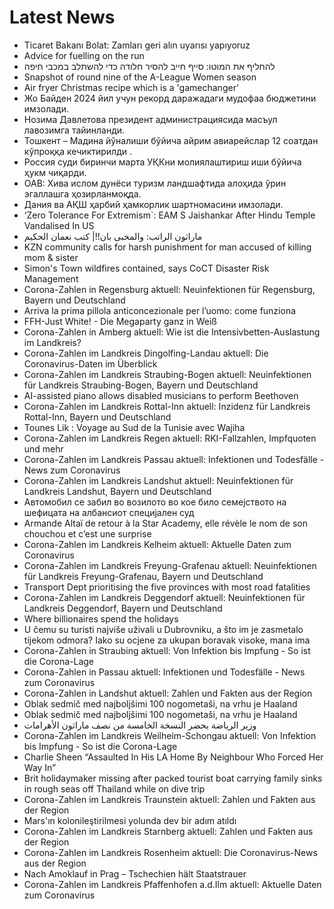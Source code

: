 # Latest News
-  Ticaret Bakanı Bolat: Zamları geri alın uyarısı yapıyoruz
-  Advice for fuelling on the run
-  להחליף את המוטו: סייף חייב להסיר חלודה כדי להשתלב במכבי חיפה
-  Snapshot of round nine of the A-League Women season
-  Air fryer Christmas recipe which is a 'gamechanger'
-  Жо Байден 2024 йил учун рекорд даражадаги мудофаа бюджетини имзолади.
-  Нозима Давлетова президент администрациясида масъул лавозимга тайинланди.
-  Тошкент – Мадина йўналиши бўйича айрим авиарейслар 12 соатдан кўпроққа кечиктирилди .
-  Россия суди биринчи марта УҚКни молиялаштириш иши бўйича ҳукм чиқарди.
-  ОАВ: Хива ислом дунёси туризм ландшафтида алоҳида ўрин эгаллашга ҳозирланмоқда.
-  Дания ва АҚШ ҳарбий ҳамкорлик шартномасини имзолади.
-  ‘Zero Tolerance For Extremism`: EAM S Jaishankar After Hindu Temple Vandalised In US
-  ماراثون الراتب: والمخبى بان!!| كتب نعمان الحكيم
-  KZN community calls for harsh punishment for man accused of killing mom & sister
-  Simon's Town wildfires contained, says CoCT Disaster Risk Management
-  Corona-Zahlen in Regensburg aktuell: Neuinfektionen für Regensburg, Bayern und Deutschland
-  Arriva la prima pillola anticoncezionale per l’uomo: come funziona
-  FFH-Just White! - Die Megaparty ganz in Weiß
-  Corona-Zahlen in Amberg aktuell: Wie ist die Intensivbetten-Auslastung im Landkreis?
-  Corona-Zahlen im Landkreis Dingolfing-Landau aktuell: Die Coronavirus-Daten im Überblick
-  Corona-Zahlen im Landkreis Straubing-Bogen aktuell: Neuinfektionen für Landkreis Straubing-Bogen, Bayern und Deutschland
-  AI-assisted piano allows disabled musicians to perform Beethoven
-  Corona-Zahlen im Landkreis Rottal-Inn aktuell: Inzidenz für Landkreis Rottal-Inn, Bayern und Deutschland
-  Tounes Lik : Voyage au Sud de la Tunisie avec Wajiha
-  Corona-Zahlen im Landkreis Regen aktuell: RKI-Fallzahlen, Impfquoten und mehr
-  Corona-Zahlen im Landkreis Passau aktuell: Infektionen und Todesfälle - News zum Coronavirus
-  Corona-Zahlen im Landkreis Landshut aktuell: Neuinfektionen für Landkreis Landshut, Bayern und Deutschland
-  Aвтомобил се забил во возилото во кое било семејството на шефицата на албансиот специјален суд
-  Armande Altaï de retour à la Star Academy, elle révèle le nom de son chouchou et c’est une surprise
-  Corona-Zahlen im Landkreis Kelheim aktuell: Aktuelle Daten zum Coronavirus
-  Corona-Zahlen im Landkreis Freyung-Grafenau aktuell: Neuinfektionen für Landkreis Freyung-Grafenau, Bayern und Deutschland
-  Transport Dept prioritising the five provinces with most road fatalities
-  Corona-Zahlen im Landkreis Deggendorf aktuell: Neuinfektionen für Landkreis Deggendorf, Bayern und Deutschland
-  Where billionaires spend the holidays
-  U čemu su turisti najviše uživali u Dubrovniku, a što im je zasmetalo tijekom odmora? Iako su ocjene za ukupan boravak visoke, mana ima
-  Corona-Zahlen in Straubing aktuell: Von Infektion bis Impfung - So ist die Corona-Lage
-  Corona-Zahlen in Passau aktuell: Infektionen und Todesfälle - News zum Coronavirus
-  Corona-Zahlen in Landshut aktuell: Zahlen und Fakten aus der Region
-  Oblak sedmič med najboljšimi 100 nogometaši, na vrhu je Haaland
-  Oblak sedmič med najboljšimi 100 nogometaši, na vrhu je Haaland
-  وزير الرياضة يحضر النسخة الخامسة من نصف ماراثون الأهرامات
-  Corona-Zahlen im Landkreis Weilheim-Schongau aktuell: Von Infektion bis Impfung - So ist die Corona-Lage
-  Charlie Sheen “Assaulted In His LA Home By Neighbour Who Forced Her Way In”
-  Brit holidaymaker missing after packed tourist boat carrying family sinks in rough seas off Thailand while on dive trip
-  Corona-Zahlen im Landkreis Traunstein aktuell: Zahlen und Fakten aus der Region
-  Mars'ın kolonileştirilmesi yolunda dev bir adım atıldı
-  Corona-Zahlen im Landkreis Starnberg aktuell: Zahlen und Fakten aus der Region
-  Corona-Zahlen im Landkreis Rosenheim aktuell: Die Coronavirus-News aus der Region
-  Nach Amoklauf in Prag – Tschechien hält Staatstrauer
-  Corona-Zahlen im Landkreis Pfaffenhofen a.d.Ilm aktuell: Aktuelle Daten zum Coronavirus
